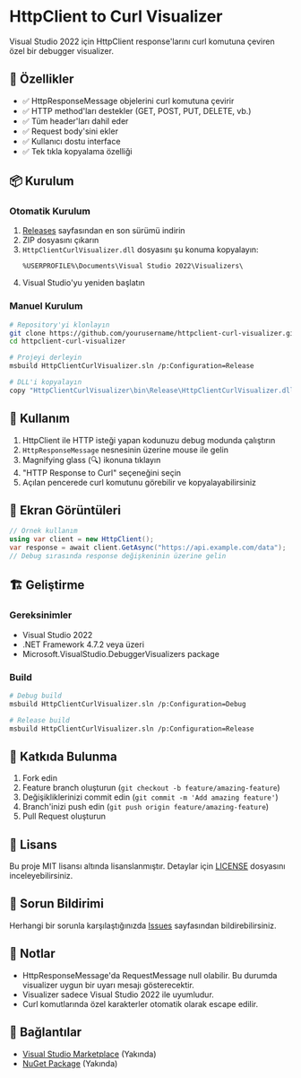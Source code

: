 # HttpClient to Curl Visualizer

Visual Studio 2022 için HttpClient response'larını curl komutuna çeviren özel bir debugger visualizer.

## 🚀 Özellikler

- ✅ HttpResponseMessage objelerini curl komutuna çevirir
- ✅ HTTP method'ları destekler (GET, POST, PUT, DELETE, vb.)
- ✅ Tüm header'ları dahil eder
- ✅ Request body'sini ekler
- ✅ Kullanıcı dostu interface
- ✅ Tek tıkla kopyalama özelliği

## 📦 Kurulum

### Otomatik Kurulum

1. [Releases](https://github.com/yourusername/httpclient-curl-visualizer/releases) sayfasından en son sürümü indirin
2. ZIP dosyasını çıkarın
3. `HttpClientCurlVisualizer.dll` dosyasını şu konuma kopyalayın:
   ```
   %USERPROFILE%\Documents\Visual Studio 2022\Visualizers\
   ```
4. Visual Studio'yu yeniden başlatın

### Manuel Kurulum

```bash
# Repository'yi klonlayın
git clone https://github.com/yourusername/httpclient-curl-visualizer.git
cd httpclient-curl-visualizer

# Projeyi derleyin
msbuild HttpClientCurlVisualizer.sln /p:Configuration=Release

# DLL'i kopyalayın
copy "HttpClientCurlVisualizer\bin\Release\HttpClientCurlVisualizer.dll" "%USERPROFILE%\Documents\Visual Studio 2022\Visualizers\"
```

## 🔧 Kullanım

1. HttpClient ile HTTP isteği yapan kodunuzu debug modunda çalıştırın
2. `HttpResponseMessage` nesnesinin üzerine mouse ile gelin
3. Magnifying glass (🔍) ikonuna tıklayın
4. "HTTP Response to Curl" seçeneğini seçin
5. Açılan pencerede curl komutunu görebilir ve kopyalayabilirsiniz

## 📸 Ekran Görüntüleri

```csharp
// Örnek kullanım
using var client = new HttpClient();
var response = await client.GetAsync("https://api.example.com/data");
// Debug sırasında response değişkeninin üzerine gelin
```

## 🏗️ Geliştirme

### Gereksinimler

- Visual Studio 2022
- .NET Framework 4.7.2 veya üzeri
- Microsoft.VisualStudio.DebuggerVisualizers package

### Build

```bash
# Debug build
msbuild HttpClientCurlVisualizer.sln /p:Configuration=Debug

# Release build
msbuild HttpClientCurlVisualizer.sln /p:Configuration=Release
```

## 🤝 Katkıda Bulunma

1. Fork edin
2. Feature branch oluşturun (`git checkout -b feature/amazing-feature`)
3. Değişikliklerinizi commit edin (`git commit -m 'Add amazing feature'`)
4. Branch'inizi push edin (`git push origin feature/amazing-feature`)
5. Pull Request oluşturun

## 📄 Lisans

Bu proje MIT lisansı altında lisanslanmıştır. Detaylar için [LICENSE](LICENSE) dosyasını inceleyebilirsiniz.

## 🐛 Sorun Bildirimi

Herhangi bir sorunla karşılaştığınızda [Issues](https://github.com/yourusername/httpclient-curl-visualizer/issues) sayfasından bildirebilirsiniz.

## 📝 Notlar

- HttpResponseMessage'da RequestMessage null olabilir. Bu durumda visualizer uygun bir uyarı mesajı gösterecektir.
- Visualizer sadece Visual Studio 2022 ile uyumludur.
- Curl komutlarında özel karakterler otomatik olarak escape edilir.

## 🔗 Bağlantılar

- [Visual Studio Marketplace](https://marketplace.visualstudio.com/) (Yakında)
- [NuGet Package](https://www.nuget.org/) (Yakında)